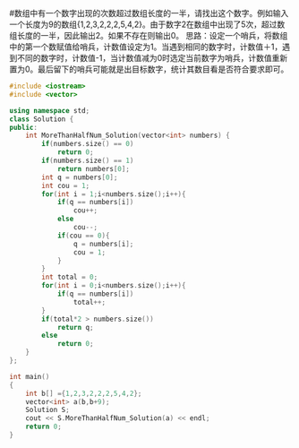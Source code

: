 #数组中有一个数字出现的次数超过数组长度的一半，请找出这个数字。例如输入一个长度为9的数组{1,2,3,2,2,2,5,4,2}。由于数字2在数组中出现了5次，超过数组长度的一半，因此输出2。如果不存在则输出0。
思路：设定一个哨兵，将数组中的第一个数赋值给哨兵，计数值设定为1。当遇到相同的数字时，计数值＋1，遇到不同的数字时，计数值-1，当计数值减为0时选定当前数字为哨兵，计数值重新置为0。最后留下的哨兵可能就是出目标数字，统计其数目看是否符合要求即可。
```cpp
#include <iostream>
#include <vector>

using namespace std;
class Solution {
public:
    int MoreThanHalfNum_Solution(vector<int> numbers) {
        if(numbers.size() == 0)
            return 0;
        if(numbers.size() == 1)
            return numbers[0];
        int q = numbers[0];
        int cou = 1;
        for(int i = 1;i<numbers.size();i++){
            if(q == numbers[i])
                cou++;
            else
                cou--;
            if(cou == 0){
                q = numbers[i];
                cou = 1;
            }
        }
        int total = 0;
        for(int i = 0;i<numbers.size();i++){
            if(q == numbers[i])
                total++;
        }
        if(total*2 > numbers.size())
            return q;
        else
            return 0;
    }
};

int main()
{
    int b[] ={1,2,3,2,2,2,5,4,2};
    vector<int> a(b,b+9);
    Solution S;
    cout << S.MoreThanHalfNum_Solution(a) << endl;
    return 0;
}

```
